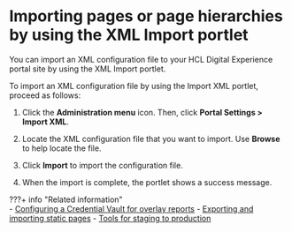 # Importing pages or page hierarchies by using the XML Import portlet

You can import an XML configuration file to your HCL Digital Experience portal site by using the XML Import portlet.

To import an XML configuration file by using the Import XML portlet, proceed as follows:

1.  Click the **Administration menu** icon. Then, click **Portal Settings > Import XML**.

2.  Locate the XML configuration file that you want to import. Use **Browse** to help locate the file.

3.  Click **Import** to import the configuration file.

4.  When the import is complete, the portlet shows a success message.



???+ info "Related information"  
    -   [Configuring a Credential Vault for overlay reports](../../../../../../deployment/manage/monitoring/analyze_portal_usage/user_behavior_by_asa/displaying_overlay_analytics_reports/sa_asa_overlay_cfg_crd_vlt.md)
    -   [Exporting and importing static pages](../../../../../../build_sites/create_sites/building_website/static_content/including_static_content_pages/export_import_static_page/index.md)
    -   [Tools for staging to production](../../../../../../deployment/manage/staging_to_production/overview_of_staging_to_prod/dep_tools.md)
